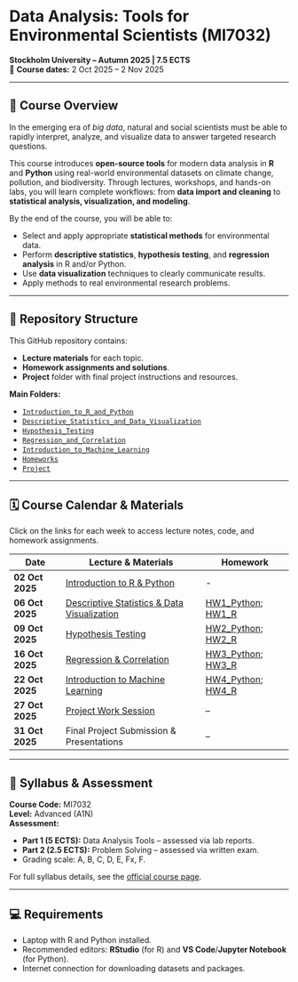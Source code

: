 # Data Analysis: Tools for Environmental Scientists (MI7032)  
**Stockholm University – Autumn 2025 | 7.5 ECTS**  
📅 **Course dates:** 2 Oct 2025 – 2 Nov 2025  

---

## 📖 Course Overview
In the emerging era of *big data*, natural and social scientists must be able to rapidly interpret, analyze, and visualize data to answer targeted research questions.  

This course introduces **open-source tools** for modern data analysis in **R** and **Python** using real-world environmental datasets on climate change, pollution, and biodiversity. Through lectures, workshops, and hands-on labs, you will learn complete workflows: from **data import and cleaning** to **statistical analysis, visualization, and modeling**.

By the end of the course, you will be able to:
- Select and apply appropriate **statistical methods** for environmental data.
- Perform **descriptive statistics**, **hypothesis testing**, and **regression analysis** in R and/or Python.
- Use **data visualization** techniques to clearly communicate results.
- Apply methods to real environmental research problems.

---

## 📂 Repository Structure
This GitHub repository contains:
- **Lecture materials** for each topic.
- **Homework assignments and solutions**.
- **Project** folder with final project instructions and resources.

**Main Folders:**
- [`Introduction_to_R_and_Python`](./Introduction_to_R_and_Python)
- [`Descriptive_Statistics_and_Data_Visualization`](./Descriptive_Statistics_and_Data_Visualization)
- [`Hypothesis_Testing`](./Hypothesis_Testing)
- [`Regression_and_Correlation`](./Regression_and_Correlation)
- [`Introduction_to_Machine_Learning`](./Introduction_to_Machine_Learning)
- [`Homeworks`](./Homeworks)
- [`Project`](./Project)

---

## 🗓 Course Calendar & Materials
Click on the links for each week to access lecture notes, code, and homework assignments.

| Date | Lecture & Materials | Homework |
|------|--------------------|----------|
| **02 Oct 2025** | [Introduction to R & Python](./Introduction_to_R_and_Python) | - |
| **06 Oct 2025** | [Descriptive Statistics & Data Visualization](./Descriptive_Statistics_and_Data_Visualization) | [HW1_Python](./Homeworks/HW1_Python.ipynb); [HW1_R](./Homeworks/HW1_R.ipynb) |
| **09 Oct 2025** | [Hypothesis Testing](./Hypothesis_Testing) | [HW2_Python](./Homeworks/HW2_Python.ipynb); [HW2_R](./Homeworks/HW2_R.ipynb) |
| **16 Oct 2025** | [Regression & Correlation](./Regression_and_Correlation) | [HW3_Python](./Homeworks/HW3_Python.ipynb); [HW3_R](./Homeworks/HW3_R.ipynb) |
| **22 Oct 2025** | [Introduction to Machine Learning](./Introduction_to_Machine_Learning) | [HW4_Python](./Homeworks/HW4_Python.ipynb); [HW4_R](./Homeworks/HW4_R.ipynb) |
| **27 Oct 2025** | [Project Work Session](./Project) | – |
| **31 Oct 2025** | Final Project Submission & Presentations | – |

---

## 📝 Syllabus & Assessment
**Course Code:** MI7032  
**Level:** Advanced (A1N)  
**Assessment:**
- **Part 1 (5 ECTS):** Data Analysis Tools – assessed via lab reports.
- **Part 2 (2.5 ECTS):** Problem Solving – assessed via written exam.
- Grading scale: A, B, C, D, E, Fx, F.

For full syllabus details, see the [official course page]([https://www.su.se](https://albatross.it.su.se/api/education/educationplan/pdf/MI7032/HT2025)).

---

## 💻 Requirements
- Laptop with R and Python installed.
- Recommended editors: **RStudio** (for R) and **VS Code**/**Jupyter Notebook** (for Python).
- Internet connection for downloading datasets and packages.

